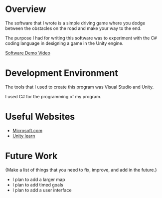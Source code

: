 # Overview

The software that I wrote is a simple driving game where you dodge between the obstacles on the road and make your way to the end.

The purpose I had for writing this software was to experiment with the C# coding language in designing a game in the Unity engine.


[Software Demo Video](https://youtu.be/pYHGD4hA4lU)

# Development Environment

The tools that I used to create this program was Visual Studio and Unity.

I used C# for the programming of my program.

# Useful Websites

* [Microsoft.com](https://docs.microsoft.com/en-us/dotnet/csharp/tour-of-csharp/tutorials/)
* [Unity learn](https://learn.unity.com/)

# Future Work

{Make a list of things that you need to fix, improve, and add in the future.}
* I plan to add a larger map
* I plan to add timed goals
* I plan to add a user interface 